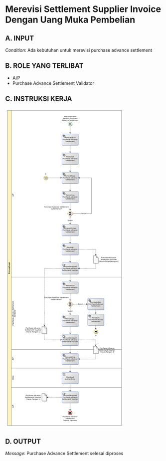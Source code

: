 # Merevisi Settlement Supplier Invoice Dengan Uang Muka Pembelian

## <a name="input">A. INPUT</a>

*Condition*: Ada kebutuhan untuk merevisi purchase advance settlement

## <a name="role">B. ROLE YANG TERLIBAT</a>

* A/P
* Purchase Advance Settlement Validator

## <a name="instruksi">C. INSTRUKSI KERJA</a>

![](../img/merevisi-settlement-uang-muka-pembelian.png)

## <a name="output">D. OUTPUT</output>

*Message*: Purchase Advance Settlement selesai diproses
